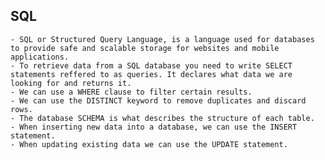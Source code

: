 ## SQL
    - SQL or Structured Query Language, is a language used for databases to provide safe and scalable storage for websites and mobile applications.
    - To retrieve data from a SQL database you need to write SELECT statements reffered to as queries. It declares what data we are looking for and returns it.
    - We can use a WHERE clause to filter certain results.
    - We can use the DISTINCT keyword to remove duplicates and discard rows.
    - The database SCHEMA is what describes the structure of each table.
    - When inserting new data into a database, we can use the INSERT statement.
    - When updating existing data we can use the UPDATE statement. 